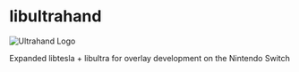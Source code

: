 # libultrahand
![Ultrahand Logo](https://github.com/ppkantorski/Ultrahand-Overlay/blob/main/.pics/ultrahand.png)

Expanded libtesla + libultra for overlay development on the Nintendo Switch
